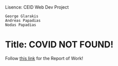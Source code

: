 Lisence: CEID Web Dev Project 

    George Glarakis
    Andreas Papadias
    Nodas Papadias

# Title: COVID NOT FOUND!

Follow [this link](https://glarakis.atlassian.net/l/cp/nBhRzzdA) for the Report of Work!

